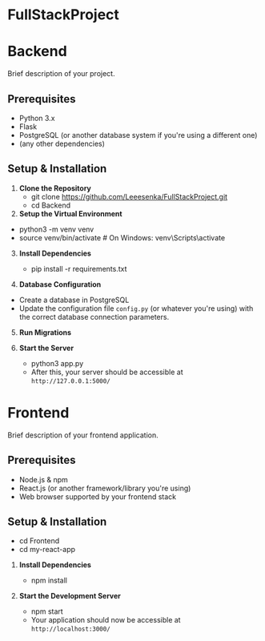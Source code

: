 # FullStackProject
# Backend

Brief description of your project.

## Prerequisites

* Python 3.x
* Flask
* PostgreSQL (or another database system if you're using a different one)
* (any other dependencies)

## Setup & Installation

1. **Clone the Repository**
   * git clone https://github.com/Leeesenka/FullStackProject.git
   * cd Backend
2. **Setup the Virtual Environment**
  * python3 -m venv venv
  * source venv/bin/activate # On Windows: venv\Scripts\activate
3. **Install Dependencies**
   * pip install -r requirements.txt

4. **Database Configuration**

* Create a database in PostgreSQL
* Update the configuration file `config.py` (or whatever you're using) with the correct database connection parameters.

5. **Run Migrations**

6. **Start the Server**
   * python3 app.py
   * After this, your server should be accessible at `http://127.0.0.1:5000/`
  
    
# Frontend 
Brief description of your frontend application.

## Prerequisites

* Node.js & npm
* React.js (or another framework/library you're using)
* Web browser supported by your frontend stack

## Setup & Installation  
* cd Frontend
* cd my-react-app

1. **Install Dependencies**
   * npm install

2. **Start the Development Server**
   * npm start
   * Your application should now be accessible at `http://localhost:3000/`
 

   
